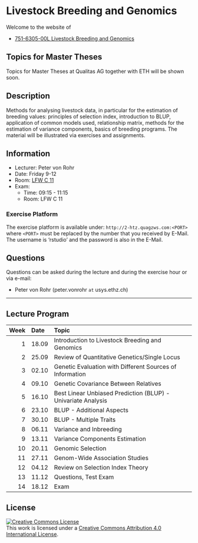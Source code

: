 Livestock Breeding and Genomics
================

<!-- README.md is generated from README.Rmd. Please edit that file -->

Welcome to the website of

  - [751-6305-00L Livestock Breeding and
    Genomics](http://www.vorlesungsverzeichnis.ethz.ch/Vorlesungsverzeichnis/lerneinheit.view?lang=en&lerneinheitId=140169&semkez=2020W&ansicht=KATALOGDATEN&)

## Topics for Master Theses

Topics for Master Theses at Qualitas AG together with ETH will be shown
soon.

## Description

Methods for analysing livestock data, in particular for the estimation
of breeding values: principles of selection index, introduction to BLUP,
application of common models used, relationship matrix, methods for the
estimation of variance components, basics of breeding programs. The
material will be illustrated via exercises and assignments.

## Information

  - Lecturer: Peter von Rohr
  - Date: Friday 9-12
  - Room: [LFW
    C 11](http://www.mapsearch.ethz.ch/map/map.do?gebaeudeMap=LFW&lang=en)
  - Exam:
      - Time: 09:15 - 11:15
      - Room: LFW C 11

### Exercise Platform

The exercise platform is available under:
`http://2-htz.quagzws.com:<PORT>` where `<PORT>` must be replaced by the
number that you received by E-Mail. The username is ‘rstudio’ and the
password is also in the E-Mail.

## Questions

Questions can be asked during the lecture and during the exercise hour
or via e-mail:

  - Peter von Rohr (peter.vonrohr `at` usys.ethz.ch)

-----

## Lecture Program

| Week | Date  | Topic                                                        |
| ---: | :---- | :----------------------------------------------------------- |
|    1 | 18.09 | Introduction to Livestock Breeding and Genomics              |
|    2 | 25.09 | Review of Quantitative Genetics/Single Locus                 |
|    3 | 02.10 | Genetic Evaluation with Different Sources of Information     |
|    4 | 09.10 | Genetic Covariance Between Relatives                         |
|    5 | 16.10 | Best Linear Unbiased Prediction (BLUP) - Univariate Analysis |
|    6 | 23.10 | BLUP - Additional Aspects                                    |
|    7 | 30.10 | BLUP - Multiple Traits                                       |
|    8 | 06.11 | Variance and Inbreeding                                      |
|    9 | 13.11 | Variance Components Estimation                               |
|   10 | 20.11 | Genomic Selection                                            |
|   11 | 27.11 | Genom-Wide Association Studies                               |
|   12 | 04.12 | Review on Selection Index Theory                             |
|   13 | 11.12 | Questions, Test Exam                                         |
|   14 | 18.12 | Exam                                                         |

## License

<a rel="license" href="http://creativecommons.org/licenses/by/4.0/"><img alt="Creative Commons License" style="border-width:0" src="https://i.creativecommons.org/l/by/4.0/88x31.png" /></a><br />This
work is licensed under a
<a rel="license" href="http://creativecommons.org/licenses/by/4.0/">Creative
Commons Attribution 4.0 International License</a>.
